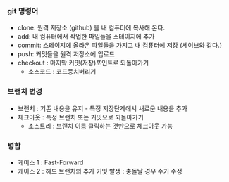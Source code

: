 
### git 명령어

- clone: 원격 저장소 (github) 을 내 컴퓨터에 복사해 온다.
- add: 내 컴퓨터에서 작업한 파일들을 스테이지에 추가
- commit: 스테이지에 올라온 파일들을 가지고 내 컴퓨터에 저장 (세이브와 같다.)
- push: 커밋들을 원격 저장소에 업로드
- checkout : 마지막 커밋(저장)포인트로 되돌아가기
    - 소스코드 : 코드뭉치버리기

### 브랜치 변경

- 브랜치 : 기존 내용을 유지 - 특정 저장단계에서 새로운 내용을 추가
- 체크아웃 : 특정 브랜치 또는 커밋으로 되돌아가기
  - 소스트리 : 브랜치 이름 클릭하는 것만으로 체크아웃 가능

### 병합
- 케이스 1 : Fast-Forward
- 케이스 2 : 헤드 브랜치의 추가 커밋 발생 : 충돌날 경우 수기 수정
